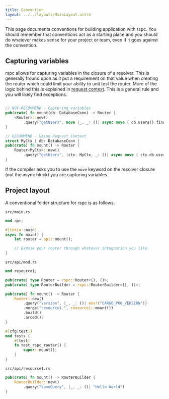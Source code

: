 ```yaml
---
title: Convention
layout: ../../layouts/MainLayout.astro
---
```


This page documents conventions for building application with rspc. You should remember that conventions act as a starting place and you should do whatever makes sense for your project or team, even if it goes against the convention.

## Capturing variables

rspc allows for capturing variables in the closure of a resolver. This is generally fround upon as it put a requirement on that value when creating the router which could limit your ability to unit test the router. More of the logic behind this is explained in [request context](/server/request-context). This is a general rule and you will likely find exceptions.

```rust

// NOT-RECOMMEND - Capturing variables
pub(crate) fn mount(db: DatabaseConn) -> Router {
    <Router>::new()
        .query("getUsers", move |_, _: ()| async move { db.users().find_all().exec().await });
}

// RECOMMEND - Using Request Context
struct MyCtx { db: DatabaseConn }
pub(crate) fn mount() -> Router {
    Router<MyCtx>::new()
        .query("getUsers", |ctx: MyCtx, _: ()| async move { ctx.db.users().find_all().exec().await });
}
```

If the compiler asks you to use the `move` keyword on the resolver closure (not the async block) you are capturing variables.

## Project layout

A conventional folder structure for rspc is as follows.

`src/main.rs`

```rust
mod api;

#[tokio::main]
async fn main() {
    let router = api::mount();

    // Expose your router through whatever integration you like.
}
```

`src/api/mod.rs`

```rust
mod resource1;

pub(crate) type Router = rspc::Router<(), ()>;
pub(crate) type RouterBuilder = rspc::RouterBuilder<(), ()>;

pub(crate) fn mount() -> Router {
    Router::new()
        .query("version", |_, _: ()| env!("CARGO_PKG_VERSION"))
        .merge("resource1.", resource1::mount())
        .build()
        .arced();
}

#[cfg(test)]
mod tests {
    #[test]
    fn test_rspc_router() {
        super::mount();
    }
}
```

`src/api/resource1.rs`

```rust
pub(crate) fn mount() -> RouterBuilder {
    RouterBuilder::new()
        .query("someQuery", |_, _: ()| "Hello World")
}
```
